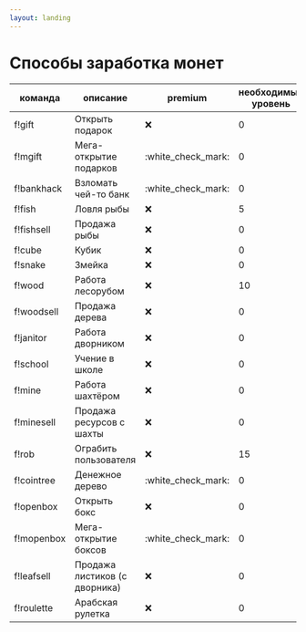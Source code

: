 ```yaml
---
layout: landing
---
```


# Способы заработка монет

| команда    | описание                      | premium              | необходимый уровень |
| ---------- | ----------------------------- | -------------------- | ------------------- |
| f!gift     | Открыть подарок               | :x:                  | 0                   |
| f!mgift    | Мега-открытие подарков        | :white\_check\_mark: | 0                   |
| f!bankhack | Взломать чей-то банк          | :white\_check\_mark: | 0                   |
| f!fish     | Ловля рыбы                    | :x:                  | 5                   |
| f!fishsell | Продажа рыбы                  | :x:                  | 0                   |
| f!cube     | Кубик                         | :x:                  | 0                   |
| f!snake    | Змейка                        | :x:                  | 0                   |
| f!wood     | Работа лесорубом              | :x:                  | 10                  |
| f!woodsell | Продажа дерева                | :x:                  | 0                   |
| f!janitor  | Работа дворником              | :x:                  | 0                   |
| f!school   | Учение в школе                | :x:                  | 0                   |
| f!mine     | Работа шахтёром               | :x:                  | 0                   |
| f!minesell | Продажа ресурсов с шахты      | :x:                  | 0                   |
| f!rob      | Ограбить пользователя         | :x:                  | 15                  |
| f!cointree | Денежное дерево               | :white\_check\_mark: | 0                   |
| f!openbox  | Открыть бокс                  | :x:                  | 0                   |
| f!mopenbox | Мега-открытие боксов          | :white\_check\_mark: | 0                   |
| f!leafsell | Продажа листиков (с дворника) | :x:                  | 0                   |
| f!roulette | Арабская рулетка              | :x:                  | 0                   |
